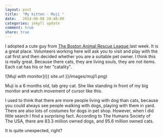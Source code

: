 ```yaml
---
layout: post
title:  "My kitten - Muji "
date:   2014-08-08 20:48:00
categories: jekyll update
comment: true
share: true
---
```

I adopted a cute guy from [The Boston Animal Rescue League ](http://www.arlboston.org/boston-shelter/) last week. It is a great place. Volunteers working here will ask you to visit and play with the cat first and then decided whether you are a suitable pet owner. I think this is really great. Because there cats, they are living souls, they are not items. Each cat has his or her "catality". 


![Muji with monitor]({{ site.url }}/images/muji1.png)



Muji is a 6 months old, tab grey cat. She like standing in front of my big monitor and watch movement of cursor like this.

I used to think that there are more people living with dog than cats, because you could always see people walking with dogs, playing with them in yard. There are also lots of costumes for dogs in pet shop. However, when I did little search I find a surprising fact. According to The Humans Society of The USA, there are 83.3 million owned dogs, and 95.6 million owned cats. 

It is quite unexpected, right?
 


